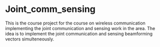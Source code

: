 # Joint_comm_sensing
This is the course project for the course on wireless communication implementing the joint communication and sensing work in the area. The idea is to implement the joint communication and sensing beamforming vectors simulteneously. 
